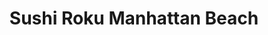 ---
layout: place
title: Sushi Roku Manhattan Beach
permalink: /california/manhattan-beach/sushi-roku-manhattan-beach.html
stateAbbr: CA
stateName: California
cityName: Manhattan Beach
seo:
  type: restaurant
  links: null
place_id: ChIJZW81ao2zwoARsBy6gYQiQuw
photos:
  - name: >-
      places/ChIJZW81ao2zwoARsBy6gYQiQuw/photos/AeeoHcKNRADqgDCDW82dWc5O9swS_D6Nu8QfarGWAH_LYHehj7C3SCFBL291jbLFQ5WeXQE8m7g406MtnPG7zCN0cpGP6ps3JY5hUM6qXHbD4x36uyrjk1vKdXfxPMMYPJsoHZqwwIAoCfpp4V0sKDhY_cdvwZ4ALti_E0xCFhk4BgAfzVacVd-V-oHB7EWAdZNc-9jtjkhLJ9yY2icF7CGbGw9FBJt0WEyOnS8FCQmYIU2NWM1bGC73EhFw-blBLnTy5GHAWaABG-tiZszdoYY7CDcH9YZJGOwMgvBb8G6zJjsNRol-pZWXbewFK7p4MjxSz5P5_LYKQ0J23rkq2PxKGQOf_pTDPsv8lyCNdJTf4VjINvqd4LZjg2FQCKy1e5hC5lgCaTMsLF8GvcMD4s1PH4boTPwxi9avFEJd34qe1DY
    widthPx: 4000
    heightPx: 1868
    authorAttributions:
      - displayName: Marie Kang-Scott
        uri: https://maps.google.com/maps/contrib/116063246922556439149
        photoUri: >-
          https://lh3.googleusercontent.com/a/ACg8ocKogkj9zhHmRBryNEshq2pobemDwIL2awJB-UKRA1KrZsd6lQ=s100-p-k-no-mo
    flagContentUri: >-
      https://www.google.com/local/imagery/report/?cb_client=maps_api_places.places_api&image_key=!1e10!2sCIHM0ogKEICAgIDR3srpSg&hl=en-US
    googleMapsUri: >-
      https://www.google.com/maps/place//data=!3m4!1e2!3m2!1sCIHM0ogKEICAgIDR3srpSg!2e10!4m2!3m1!1s0x80c2b38d6a356f65:0xec42228481ba1cb0
  - name: >-
      places/ChIJZW81ao2zwoARsBy6gYQiQuw/photos/AeeoHcIvD79Z1IYSYD2yRnRtuItOekhQlfj5kNuyihnLI-jIINQ60UBKHg-oEnkOGigc7nRda0sxFEa9mq4gWkCqIVux4rkcGjqMNWErOqXj1HIUe5Tj5JJjcgrfLJBiaRF1ObTJGty-vDQq9WMobMp0CqXscX4UMzv1iU0GoMUzZRfb77B2kRrJxBcvwJCZta3zwIxbkZZTJ2AVB3VCrKtlpPARzlc7hrj1S8RJxROkxE7Pr7sOkO7mkh6zPx_CQB2yTgDdIauwuHgLxeb15k4FjVn2VyTdZT835ornRYECjhObFw
    widthPx: 1080
    heightPx: 1349
    authorAttributions:
      - displayName: Sushi Roku Manhattan Beach
        uri: https://maps.google.com/maps/contrib/112860103706299023278
        photoUri: >-
          https://lh3.googleusercontent.com/a/ACg8ocIxF-3DUsIBf4xSCkOyHU3kxREaGdzFWaaBuRr0mj6pA-kmxg=s100-p-k-no-mo
    flagContentUri: >-
      https://www.google.com/local/imagery/report/?cb_client=maps_api_places.places_api&image_key=!1e10!2sAF1QipMpoSwTX2keVfcJHBf0gIW273jiZRFSsItCb3yh&hl=en-US
    googleMapsUri: >-
      https://www.google.com/maps/place//data=!3m4!1e2!3m2!1sAF1QipMpoSwTX2keVfcJHBf0gIW273jiZRFSsItCb3yh!2e10!4m2!3m1!1s0x80c2b38d6a356f65:0xec42228481ba1cb0
  - name: >-
      places/ChIJZW81ao2zwoARsBy6gYQiQuw/photos/AeeoHcJ3NxObLoVzHN_i5krF41i1U_w9Hhl1R0odXg9ly5AHCtlBsVejoDjyyK_KAUv5Lx4K4PLJHpMYAOt26KOf7-DPV3TSMQZMA_zkt6uhBs5ewtrhP3z4GOzSwK3gR_nNd8mbfAB3U2iB-UKVj2aabqXunq8YLVKDbtecYcqGAXIhAGFTNZWXUwQVJDEVnqTsWBFvo_vV5Ij-twFpNw6URoEm1wFM4Q27UayhVutncBhNLWtPECGxXX94MFmYoCRVeM2_wr1cTsV1CUCwyu4nkzTcRX7gx3aTt-siRflLQgDZhK5ZSLGju86Rpo9UIWPiTzTNvUUKSoyb9i-IgWJfo-mm_frZlZvM4lD2xsWsWDxvrxtmhAdw1NRG2TQAyRd52Pcfi6f7rAWVmdtVqyxF-W7atgmaeq6NhToCyFZOZMhml9Eg
    widthPx: 3024
    heightPx: 4032
    authorAttributions:
      - displayName: Gabrielle Retcho
        uri: https://maps.google.com/maps/contrib/112556456149089023062
        photoUri: >-
          https://lh3.googleusercontent.com/a-/ALV-UjXECPkWI1QP67XLHLEQ-hqFjS8tfMvskQG5y2LctRr8I4TBoy-PAA=s100-p-k-no-mo
    flagContentUri: >-
      https://www.google.com/local/imagery/report/?cb_client=maps_api_places.places_api&image_key=!1e10!2sCIHM0ogKEICAgIC7xLbfnwE&hl=en-US
    googleMapsUri: >-
      https://www.google.com/maps/place//data=!3m4!1e2!3m2!1sCIHM0ogKEICAgIC7xLbfnwE!2e10!4m2!3m1!1s0x80c2b38d6a356f65:0xec42228481ba1cb0
  - name: >-
      places/ChIJZW81ao2zwoARsBy6gYQiQuw/photos/AeeoHcLNeqNrVfGxFmZTyYkXSvcJqoqsu4ilwRBT5PT797JGGCEYZ640fNbshafZ6EstbWsKVLVhW1rY27OBiSVCK17zBYN63nE7Zc6JWzb_oKDHzgdQbKtQB0kX64mJorwtbceIr4XvINXDUY8WWH2iyIZx2cOeEAz1oTDJwyCQOWybh6Kw-U_fLdqS30SRxli1nEXy3rta-pWjfP0WQLW_3fbrEZYV_vJCVYyotmXSyNyd2MawQnDI_eWIO0gxbq3mIMGj8vw29VftDV-qyaODKliY8h-VvZ2neRgzFQwZ2K8kBAJTSIVK1smQMFF5LfJI-aCa4d9lkzK9Cqb-4IQE1KWsdr1n4nw1MZAMa8Sy2L83tPSXg_xTO0XUKgzXouBkQRbC7kHYs8uZQpte4F7cCkScNBxnlqENchTCg1-oMsPjjfs
    widthPx: 3024
    heightPx: 4032
    authorAttributions:
      - displayName: Pablo Fr
        uri: https://maps.google.com/maps/contrib/109372343442690097406
        photoUri: >-
          https://lh3.googleusercontent.com/a-/ALV-UjVw1CMmoBU3LxkGnrAIoHkqjA-yYNt1lcH_l8Rhd23feud2tsY=s100-p-k-no-mo
    flagContentUri: >-
      https://www.google.com/local/imagery/report/?cb_client=maps_api_places.places_api&image_key=!1e10!2sCIHM0ogKEICAgIDTnrLnkgE&hl=en-US
    googleMapsUri: >-
      https://www.google.com/maps/place//data=!3m4!1e2!3m2!1sCIHM0ogKEICAgIDTnrLnkgE!2e10!4m2!3m1!1s0x80c2b38d6a356f65:0xec42228481ba1cb0
  - name: >-
      places/ChIJZW81ao2zwoARsBy6gYQiQuw/photos/AeeoHcKnqiseaTr7NTo-XBKyKXo4Zadp8VacSLp3YPmg1V3dYDPq-cKXk5omU_cI2Vby7IJZnPhG56XkUaEbUFdhhYj5tZUHDQ8JXz_e36icu047DmHeVG75zk8CsnvjIw-NbF4poOtqhtSyFqUBbEfpay8cqeoGWNJRuaICcLpcX0dXzqPoLBKjitHhQ4fU9BhEMAgeBt7RZ2X7o3OO7xBpQMOMu1Pi2mJuSH_D2pfG3h4JI4LZ9Cnpf3SCEnurXJnYu9vpQZuwmRv3CfzzS8FR0q0jE2qCuZbbjzcRX1-uioTK5dYQ7Om8FLxstNYvPkl6IZoM8TydD-uvdz62zX5okLO0fN6Y3p6bESTD-R7SXGnBmfyLda7SS4hhq-wU0xl21PVECHBb0wGmFOCakCh2AjjW1KgnFSkZXmOupYuTZiFj93yu
    widthPx: 4032
    heightPx: 3024
    authorAttributions:
      - displayName: Ashley Page McGovern
        uri: https://maps.google.com/maps/contrib/115705196340765397158
        photoUri: >-
          https://lh3.googleusercontent.com/a-/ALV-UjXX17eWr5DsNA55bsxbZEoYiVM3K_rUNKL5FXTFVnmElWBr4GFj_w=s100-p-k-no-mo
    flagContentUri: >-
      https://www.google.com/local/imagery/report/?cb_client=maps_api_places.places_api&image_key=!1e10!2sCIHM0ogKEICAgIDxv7yA9AE&hl=en-US
    googleMapsUri: >-
      https://www.google.com/maps/place//data=!3m4!1e2!3m2!1sCIHM0ogKEICAgIDxv7yA9AE!2e10!4m2!3m1!1s0x80c2b38d6a356f65:0xec42228481ba1cb0
  - name: >-
      places/ChIJZW81ao2zwoARsBy6gYQiQuw/photos/AeeoHcJncMwSp6ni7qfIvrNdShJ05wquts6T8ak0O8xqOCNZjUECcRTZYVQWHP7RjY_8IpedPtzQXY6WUnvPNVFxXu8M6H1gvFbkhkYPho2oEaAg3-NMWIBPPRftiXIRqNLlAZ8Zk-nERATYCY7tZ64ytkTG4x6QWYdYs9BzypdIGH6S87z_L_7SBPiHMtxuOTuA4lf4DtIJ4JEOR_foa0TdFudJqvAwdxCgUY8rUD-0qmIZax1axHdylYkoJBGJ15JpUnvBl70PdSUyxcUkNzM0CoigLrJm-fepQJltIogJrpe5Um7uc37rl0WLryrKfWABNHZEvWAW104kqk4v0iliy12nod9pUvZhCajt-jzZucsguHUtOM2BiIkyW47U8ZYJRLpx2cjg_n7lUzn2K4kGN3zMFoSHhfJbddmJ0ccYtLyr8-o
    widthPx: 4032
    heightPx: 3024
    authorAttributions:
      - displayName: Paula Stubblefield
        uri: https://maps.google.com/maps/contrib/111118370027281534740
        photoUri: >-
          https://lh3.googleusercontent.com/a-/ALV-UjUWNXSI4i3Bv28KXcLcNhlKmAkbUKaBBO7rffseG1WwBZLZEQM=s100-p-k-no-mo
    flagContentUri: >-
      https://www.google.com/local/imagery/report/?cb_client=maps_api_places.places_api&image_key=!1e10!2sCIHM0ogKEICAgIC3h6n2lQE&hl=en-US
    googleMapsUri: >-
      https://www.google.com/maps/place//data=!3m4!1e2!3m2!1sCIHM0ogKEICAgIC3h6n2lQE!2e10!4m2!3m1!1s0x80c2b38d6a356f65:0xec42228481ba1cb0
  - name: >-
      places/ChIJZW81ao2zwoARsBy6gYQiQuw/photos/AeeoHcLrEMh2qRcoUKvaIVM_asewY7Wjs9qwMQvldDRIPxFf0qFMSWYiiZm3NpaeNVCKAIFH_wRu-upx77opeeOVnWfeMbaRiVr9KBjiDjN-sL4TLFFUpCu95oTBPg4SntGBnHQMhc0EbPHZDPhq3biyYkO5CvWN68XBB1LBE8cYSYNYds9j0lPcgV1Q3eLE3aKRM1kw7kh_0DpZNw4N5Ch8B7j31WV6P_T6G-zLWsFsBaO7XZ4akK8gjk2cBh1kwIXiH0xZP_c6WF5fEJS7-hlYbuR6G2AdOaJKAijvlzbam28Dd6lb6XnBvQdBKI6PxfP57vOYw3L9zYcvU__muyXKJ5OgVgPHh3loouFs0N6PZaWMvA2RW3E9B6bENo_6MBmneDUyJ9543hIM8tYcMV82EakZkDq_FyX82EWXrkc0aUs
    widthPx: 4032
    heightPx: 2268
    authorAttributions:
      - displayName: Patty C
        uri: https://maps.google.com/maps/contrib/102683981819519852111
        photoUri: >-
          https://lh3.googleusercontent.com/a/ACg8ocJ4U_gLtjmaErI-G1LlaUSKUHKlFkO4NBlZYSfVavOpDYSkUw=s100-p-k-no-mo
    flagContentUri: >-
      https://www.google.com/local/imagery/report/?cb_client=maps_api_places.places_api&image_key=!1e10!2sCIHM0ogKEICAgICZwpKDIw&hl=en-US
    googleMapsUri: >-
      https://www.google.com/maps/place//data=!3m4!1e2!3m2!1sCIHM0ogKEICAgICZwpKDIw!2e10!4m2!3m1!1s0x80c2b38d6a356f65:0xec42228481ba1cb0
  - name: >-
      places/ChIJZW81ao2zwoARsBy6gYQiQuw/photos/AeeoHcKhWfz7NTAaSOatm7pgiO06aY1WFJCZtslBE2UcZCNoW4C_AC1w2CyixApt5B6Y-NCJtVNCdi_XzjgZ9JotbHiuNbv2x3lxPus1rbOj6rRZyIonnFY6iO9tnNKLv7ZGb6WNMX9Ej5IM0c5kn05KSV5FrxvVLQKZNy75pjqqKcFL7ENyepZud5HdpI2r50d9s2pULUBsbZ7eqxro-AYyWcsRMJroYrBYeyCQtDPiltBYlWfDqm9g2EC2OYLkuyd4dOxQ-3gnLQLwhf_orH_UAzAtYRWMM6LNtj2pIKAetQKmy4CNBs_n4g2rcIfK3yNuFl0bbb1U-RS-MapuRI7-9e6mczL-AZY20khCFwkzw2BKFS3LW6KM_vJE1f6InSueKXuPQH5a64DDtNvhsGlTeShrjdtincrGbP2MPthFidRyJZUD
    widthPx: 4032
    heightPx: 3024
    authorAttributions:
      - displayName: Paula Stubblefield
        uri: https://maps.google.com/maps/contrib/111118370027281534740
        photoUri: >-
          https://lh3.googleusercontent.com/a-/ALV-UjUWNXSI4i3Bv28KXcLcNhlKmAkbUKaBBO7rffseG1WwBZLZEQM=s100-p-k-no-mo
    flagContentUri: >-
      https://www.google.com/local/imagery/report/?cb_client=maps_api_places.places_api&image_key=!1e10!2sCIHM0ogKEICAgIC3h6n2tQE&hl=en-US
    googleMapsUri: >-
      https://www.google.com/maps/place//data=!3m4!1e2!3m2!1sCIHM0ogKEICAgIC3h6n2tQE!2e10!4m2!3m1!1s0x80c2b38d6a356f65:0xec42228481ba1cb0
  - name: >-
      places/ChIJZW81ao2zwoARsBy6gYQiQuw/photos/AeeoHcJTTYjKtblvIP7Kgs-Sei53fPXhGRNSOoAAY9IqteVyfmq3tWCa070jexpqc1nlxYQ-CIusH9KexZQMIZmBRLq2hTS2JwxHzu6XrbCCJ_-IoxQp9QDkh61CHAB8hhuSxQ0iIhF7aflx90eUEj6yfPkb6Vm1hfE6LLt6sxhJiKdosip5fQkUW1iTFAOXUUICRDwOc2ToGz4ZIs17u2FMVtZW0o1GlrgIJQeM7b3Kl6W9wk92GHQPnfzBn_5xcKsaCIm-TGhRPIctsL9klJqllpuLCnLChFiEilTdaBarUgfPL-rXNkcK9J-JZ_ghUVJyun49Uz3HwfVnC_2dpjQmy5-9Xqh0aqMgAcNSH_exl68uPXTVDNKmniswRSLImfhn4SO4_8YNa46P8j2VylAk6iOgI97XVCGe2yJkMW1ry2jP3A
    widthPx: 4032
    heightPx: 2268
    authorAttributions:
      - displayName: Patty C
        uri: https://maps.google.com/maps/contrib/102683981819519852111
        photoUri: >-
          https://lh3.googleusercontent.com/a/ACg8ocJ4U_gLtjmaErI-G1LlaUSKUHKlFkO4NBlZYSfVavOpDYSkUw=s100-p-k-no-mo
    flagContentUri: >-
      https://www.google.com/local/imagery/report/?cb_client=maps_api_places.places_api&image_key=!1e10!2sCIHM0ogKEICAgIDporKQTg&hl=en-US
    googleMapsUri: >-
      https://www.google.com/maps/place//data=!3m4!1e2!3m2!1sCIHM0ogKEICAgIDporKQTg!2e10!4m2!3m1!1s0x80c2b38d6a356f65:0xec42228481ba1cb0
  - name: >-
      places/ChIJZW81ao2zwoARsBy6gYQiQuw/photos/AeeoHcKQNlpbdFtEkS-Bj1roDXyvufhFdBJ5nKwAI8b9lOXqJ5mF08tM9dY7G_89pUphV3MlkT95LgLe3anRwsOMkAcXU_1MfijnbuFo_m-oh9CoyJxWrRoPplPrh2z2mHjgyr1St2g-ICif7kwdbe7EYxbOQW5OMqBPNAUP_m2eps6k7HyT4E3Aq4RkSO53eFcCW2wztbocCVP-Tb_R-NCCR2le7Pe11UCNDKjDa7hvVH3LdowjPEn50mEhyaoOLpQlOakKhdaqIYZZ6M5_fLXG60Vi3ljg_pY9F9H1L08ASZ-lC0tfjtXnrX70Ff2NGgsG1xhZmQ8-CObotOsUzEwmxgZRHom0G9AgrHsUVbG-uZFomy9269R7jDcJdya4RQ2hjbdFiMlAC0BDxYVoNyh6HVUd_IGo2vr6pggPdEQ3mg1jNQ
    widthPx: 4032
    heightPx: 3024
    authorAttributions:
      - displayName: Paula Stubblefield
        uri: https://maps.google.com/maps/contrib/111118370027281534740
        photoUri: >-
          https://lh3.googleusercontent.com/a-/ALV-UjUWNXSI4i3Bv28KXcLcNhlKmAkbUKaBBO7rffseG1WwBZLZEQM=s100-p-k-no-mo
    flagContentUri: >-
      https://www.google.com/local/imagery/report/?cb_client=maps_api_places.places_api&image_key=!1e10!2sCIHM0ogKEICAgIC3h6n2NQ&hl=en-US
    googleMapsUri: >-
      https://www.google.com/maps/place//data=!3m4!1e2!3m2!1sCIHM0ogKEICAgIC3h6n2NQ!2e10!4m2!3m1!1s0x80c2b38d6a356f65:0xec42228481ba1cb0
address: 3110 N Sepulveda Blvd, Manhattan Beach, CA 90266, USA
street: 3110 N Sepulveda Blvd
city: Manhattan Beach
state: CA
zip: '90266'
country: USA
neighborhood: null
latitude: '33.898627'
longitude: '-118.395593'
accessibility_options:
  wheelchairAccessibleParking: true
  wheelchairAccessibleEntrance: true
  wheelchairAccessibleRestroom: true
  wheelchairAccessibleSeating: true
business_status: OPERATIONAL
name: Sushi Roku Manhattan Beach
google_maps_links:
  directionsUri: >-
    https://www.google.com/maps/dir//''/data=!4m7!4m6!1m1!4e2!1m2!1m1!1s0x80c2b38d6a356f65:0xec42228481ba1cb0!3e0
  placeUri: https://maps.google.com/?cid=17024207493921381552
  writeAReviewUri: >-
    https://www.google.com/maps/place//data=!4m3!3m2!1s0x80c2b38d6a356f65:0xec42228481ba1cb0!12e1
  reviewsUri: >-
    https://www.google.com/maps/place//data=!4m4!3m3!1s0x80c2b38d6a356f65:0xec42228481ba1cb0!9m1!1b1
  photosUri: >-
    https://www.google.com/maps/place//data=!4m3!3m2!1s0x80c2b38d6a356f65:0xec42228481ba1cb0!10e5
primary_type: Sushi Restaurant
opening_hours:
  regular: null
  current: null
secondary_opening_hours:
  regular:
    weekdayDescriptions: null
    type: null
  current:
    weekdayDescriptions: null
    type: null
phone: null
price_level: null
price_range: null
rating: null
rating_count: 0
website: null
description: >-
  Discover Sushi Roku in Manhattan Beach, CA$$$Sushi Roku in Manhattan Beach,
  CA, stands out as a welcoming sushi restaurant offering a blend of casual
  vibes and innovative Japanese cuisine focused on vibrant, bold flavors. This
  spot delights visitors with its contemporary take on fresh rolls and signature
  dishes, perfect for those seeking quality sushi options in a relaxed setting.
  The restaurant emphasizes accessibility, ensuring a comfortable experience for
  all guests, while its prime location near the beach adds to the appeal for
  anyone exploring local dining gems. Whether you're in the mood for expertly
  crafted nigiri or creative maki, this establishment captures the essence of
  modern Japanese fare that keeps patrons coming back.
generative_summary: >-
  Discover Sushi Roku in Manhattan Beach, CA$$$Sushi Roku in Manhattan Beach,
  CA, stands out as a welcoming sushi restaurant offering a blend of casual
  vibes and innovative Japanese cuisine focused on vibrant, bold flavors. This
  spot delights visitors with its contemporary take on fresh rolls and signature
  dishes, perfect for those seeking quality sushi options in a relaxed setting.
  The restaurant emphasizes accessibility, ensuring a comfortable experience for
  all guests, while its prime location near the beach adds to the appeal for
  anyone exploring local dining gems. Whether you're in the mood for expertly
  crafted nigiri or creative maki, this establishment captures the essence of
  modern Japanese fare that keeps patrons coming back.
generative_disclosure: Summarized by AI using the Grok-3-Mini model.
reviews: null
review_summary: >-
  What Customers Are Buzzing About$$$Feedback from visitors highlights the fresh
  and flavorful sushi selections that make this spot a go-to for anyone craving
  top-rated Japanese eats nearby. Many appreciate the creative twists on classic
  dishes, noting how the bold flavors elevate the overall meal without
  overwhelming the palate. While some mention occasional waits during peak
  times, the general consensus leans positive, with folks enjoying the welcoming
  atmosphere and attentive service that enhance the dining experience. Overall,
  it's clear that this location earns its reputation as a favorite among sushi
  lovers, offering a solid choice for groups or solo diners looking for
  reliable, enjoyable meals in the area.
review_disclosure: Summarized by AI using the Grok-3-Mini model.
parking_options: null
payment_options: null
allow_dogs: null
curbside_pickup: null
delivery: null
dine_in: null
good_for_children: null
good_for_groups: null
good_for_sports: null
live_music: null
menu_for_children: null
outdoor_seating: null
reservable: null
restroom: null
serves_beer: null
serves_breakfast: null
serves_brunch: null
serves_cocktails: null
serves_coffee: null
serves_dinner: null
serves_dessert: null
serves_lunch: null
serves_vegetarian_food: null
serves_wine: null
takeout: null
update_category: pro
places_description: null

---
